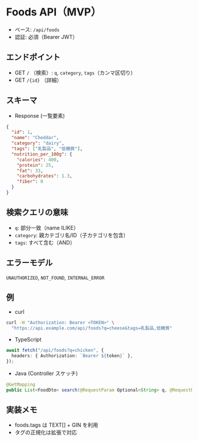 # Foods API（MVP）

- ベース: `/api/foods`
- 認証: 必須（Bearer JWT）

## エンドポイント

- GET `/` （検索）: `q`, `category`, `tags`（カンマ区切り）
- GET `/{id}` （詳細）

## スキーマ

- Response (一覧要素)

```json
{
  "id": 1,
  "name": "Cheddar",
  "category": "dairy",
  "tags": ["乳製品", "低糖質"],
  "nutrition_per_100g": {
    "calories": 400,
    "protein": 25,
    "fat": 33,
    "carbohydrates": 1.3,
    "fiber": 0
  }
}
```

## 検索クエリの意味

- `q`: 部分一致（name ILIKE）
- `category`: 親カテゴリ名/ID（子カテゴリを包含）
- `tags`: すべて含む（AND）

## エラーモデル

`UNAUTHORIZED`, `NOT_FOUND`, `INTERNAL_ERROR`

## 例

- curl

```bash
curl -H "Authorization: Bearer <TOKEN>" \
  "https://api.example.com/api/foods?q=cheese&tags=乳製品,低糖質"
```

- TypeScript

```ts
await fetch("/api/foods?q=chicken", {
  headers: { Authorization: `Bearer ${token}` },
});
```

- Java (Controller スケッチ)

```java
@GetMapping
public List<FoodDto> search(@RequestParam Optional<String> q, @RequestParam Optional<String> category, @RequestParam Optional<String> tags){ /* ... */ }
```

## 実装メモ

- foods.tags は TEXT[] + GIN を利用
- タグの正規化は拡張で対応
